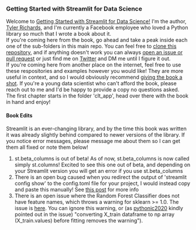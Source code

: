 ### Getting Started with Streamlit for Data Science
Welcome to [Getting Started with Streamlit for Data Science!](https://www.amazon.com/gp/product/180056550X) I'm the author, [Tyler Richards](www.tylerjrichards.com), and I'm currently a Facebook employee who loved a Python library so much that I wrote a book about it.  
If you're coming here from the book, go ahead and take a peak inside each one of the sub-folders in this main repo. You can feel free to [clone this repository](https://docs.github.com/en/github/creating-cloning-and-archiving-repositories/cloning-a-repository-from-github/cloning-a-repository), and if anything doesn't work you can always [open an issue or pull request](https://docs.github.com/en/desktop/contributing-and-collaborating-using-github-desktop/working-with-your-remote-repository-on-github-or-github-enterprise/creating-an-issue-or-pull-request) or just find me on [Twitter](https://www.twitter.com/tylerjrichards) and DM me until I figure it out.  
If you're coming here from another place on the internet, feel free to use these respositories and examples however you would like! They are more useful in context, and so I would obviously recommend [giving the book a shot](https://www.amazon.com/Getting-Started-Streamlit-Data-Science-ebook/dp/B095Z1R3BP). If you're a young data scientist who can't afford the book, please reach out to me and I'd be happy to provide a copy no questions asked.  
The first chapter starts in the folder 'clt_app', head over there with the book in hand and enjoy!

#### Book Edits  
Streamlit is an ever-changing library, and by the time this book was written it was already slightly behind compared to newer versions of the library. If you notice error messages, please message me about them so I can get them all fixed or note them below!  
1. st.beta_columns is out of beta!
As of now, st.beta_columns is now called simply st.columns! Excited to see this one out of beta, and depending on your Streamlit version you will get an error if you use st.beta_columns
2. There is an open bug caused when you redirect the output of 'streamlit config show' to the config.toml file for your project, I would instead copy and paste this manually! See [this post](https://discuss.streamlit.io/t/cant-run-streamlit-if-i-create-config-toml/22004/5) for more info
3. There is an open issue where the Random Forest Classifier does not have feature names, which throws a warning for sklearn >= 1.0. The issue is [here](https://github.com/tylerjrichards/Getting-Started-with-Streamlit-for-Data-Science/issues/5#issuecomment-1100659506). You can ignore this warning, or (as [pythonic2020](https://github.com/pythonic2020) kindly pointed out in the issue) "converting X_train dataframe to np array (X_train.values) before fitting removes the warning"). 
